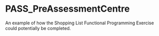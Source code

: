 # PASS_PreAssessmentCentre

An example of how the Shopping List Functional Programming Exercise could potentially be completed.
